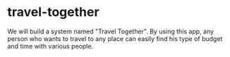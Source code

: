 # travel-together
We will build a system named "Travel Together". By using this app, any person who wants to travel to any place can easily find his type of budget and time with various people.
